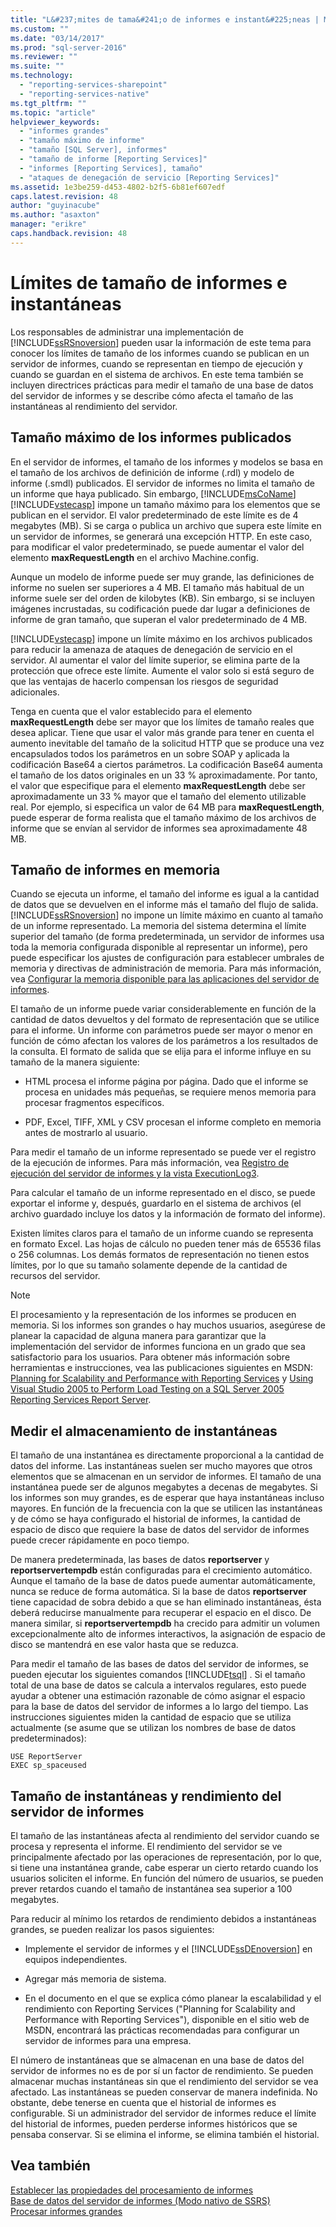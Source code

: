 ```yaml
---
title: "L&#237;mites de tama&#241;o de informes e instant&#225;neas | Microsoft Docs"
ms.custom: ""
ms.date: "03/14/2017"
ms.prod: "sql-server-2016"
ms.reviewer: ""
ms.suite: ""
ms.technology: 
  - "reporting-services-sharepoint"
  - "reporting-services-native"
ms.tgt_pltfrm: ""
ms.topic: "article"
helpviewer_keywords: 
  - "informes grandes"
  - "tamaño máximo de informe"
  - "tamaño [SQL Server], informes"
  - "tamaño de informe [Reporting Services]"
  - "informes [Reporting Services], tamaño"
  - "ataques de denegación de servicio [Reporting Services]"
ms.assetid: 1e3be259-d453-4802-b2f5-6b81ef607edf
caps.latest.revision: 48
author: "guyinacube"
ms.author: "asaxton"
manager: "erikre"
caps.handback.revision: 48
---
```

# L&#237;mites de tama&#241;o de informes e instant&#225;neas
  Los responsables de administrar una implementación de [!INCLUDE[ssRSnoversion](../../includes/ssrsnoversion-md.md)] pueden usar la información de este tema para conocer los límites de tamaño de los informes cuando se publican en un servidor de informes, cuando se representan en tiempo de ejecución y cuando se guardan en el sistema de archivos. En este tema también se incluyen directrices prácticas para medir el tamaño de una base de datos del servidor de informes y se describe cómo afecta el tamaño de las instantáneas al rendimiento del servidor.  
  
## Tamaño máximo de los informes publicados  
 En el servidor de informes, el tamaño de los informes y modelos se basa en el tamaño de los archivos de definición de informe (.rdl) y modelo de informe (.smdl) publicados. El servidor de informes no limita el tamaño de un informe que haya publicado. Sin embargo, [!INCLUDE[msCoName](../../includes/msconame-md.md)] [!INCLUDE[vstecasp](../../includes/vstecasp-md.md)] impone un tamaño máximo para los elementos que se publican en el servidor. El valor predeterminado de este límite es de 4 megabytes (MB). Si se carga o publica un archivo que supera este límite en un servidor de informes, se generará una excepción HTTP. En este caso, para modificar el valor predeterminado, se puede aumentar el valor del elemento **maxRequestLength** en el archivo Machine.config.  
  
 Aunque un modelo de informe puede ser muy grande, las definiciones de informe no suelen ser superiores a 4 MB. El tamaño más habitual de un informe suele ser del orden de kilobytes (KB). Sin embargo, si se incluyen imágenes incrustadas, su codificación puede dar lugar a definiciones de informe de gran tamaño, que superan el valor predeterminado de 4 MB.  
  
 [!INCLUDE[vstecasp](../../includes/vstecasp-md.md)] impone un límite máximo en los archivos publicados para reducir la amenaza de ataques de denegación de servicio en el servidor. Al aumentar el valor del límite superior, se elimina parte de la protección que ofrece este límite. Aumente el valor solo si está seguro de que las ventajas de hacerlo compensan los riesgos de seguridad adicionales.  
  
 Tenga en cuenta que el valor establecido para el elemento **maxRequestLength** debe ser mayor que los límites de tamaño reales que desea aplicar. Tiene que usar el valor más grande para tener en cuenta el aumento inevitable del tamaño de la solicitud HTTP que se produce una vez encapsulados todos los parámetros en un sobre SOAP y aplicada la codificación Base64 a ciertos parámetros. La codificación Base64 aumenta el tamaño de los datos originales en un 33 % aproximadamente. Por tanto, el valor que especifique para el elemento **maxRequestLength** debe ser aproximadamente un 33 % mayor que el tamaño del elemento utilizable real. Por ejemplo, si especifica un valor de 64 MB para **maxRequestLength**, puede esperar de forma realista que el tamaño máximo de los archivos de informe que se envían al servidor de informes sea aproximadamente 48 MB.  
  
## Tamaño de informes en memoria  
 Cuando se ejecuta un informe, el tamaño del informe es igual a la cantidad de datos que se devuelven en el informe más el tamaño del flujo de salida. [!INCLUDE[ssRSnoversion](../../includes/ssrsnoversion-md.md)] no impone un límite máximo en cuanto al tamaño de un informe representado. La memoria del sistema determina el límite superior del tamaño (de forma predeterminada, un servidor de informes usa toda la memoria configurada disponible al representar un informe), pero puede especificar los ajustes de configuración para establecer umbrales de memoria y directivas de administración de memoria. Para más información, vea [Configurar la memoria disponible para las aplicaciones del servidor de informes](../../reporting-services/report-server/configure-available-memory-for-report-server-applications.md).  
  
 El tamaño de un informe puede variar considerablemente en función de la cantidad de datos devueltos y del formato de representación que se utilice para el informe. Un informe con parámetros puede ser mayor o menor en función de cómo afectan los valores de los parámetros a los resultados de la consulta. El formato de salida que se elija para el informe influye en su tamaño de la manera siguiente:  
  
-   HTML procesa el informe página por página. Dado que el informe se procesa en unidades más pequeñas, se requiere menos memoria para procesar fragmentos específicos.  
  
-   PDF, Excel, TIFF, XML y CSV procesan el informe completo en memoria antes de mostrarlo al usuario.  
  
 Para medir el tamaño de un informe representado se puede ver el registro de la ejecución de informes. Para más información, vea [Registro de ejecución del servidor de informes y la vista ExecutionLog3](../../reporting-services/report-server/report-server-executionlog-and-the-executionlog3-view.md).  
  
 Para calcular el tamaño de un informe representado en el disco, se puede exportar el informe y, después, guardarlo en el sistema de archivos (el archivo guardado incluye los datos y la información de formato del informe).  
  
 Existen límites claros para el tamaño de un informe cuando se representa en formato Excel. Las hojas de cálculo no pueden tener más de 65536 filas o 256 columnas. Los demás formatos de representación no tienen estos límites, por lo que su tamaño solamente depende de la cantidad de recursos del servidor.  
  
> [!NOTE]  
>  El procesamiento y la representación de los informes se producen en memoria. Si los informes son grandes o hay muchos usuarios, asegúrese de planear la capacidad de alguna manera para garantizar que la implementación del servidor de informes funciona en un grado que sea satisfactorio para los usuarios. Para obtener más información sobre herramientas e instrucciones, vea las publicaciones siguientes en MSDN: [Planning for Scalability and Performance with Reporting Services](http://go.microsoft.com/fwlink/?LinkID=70650) y [Using Visual Studio 2005 to Perform Load Testing on a SQL Server 2005 Reporting Services Report Server](http://go.microsoft.com/fwlink/?LinkID=77519).  
  
## Medir el almacenamiento de instantáneas  
 El tamaño de una instantánea es directamente proporcional a la cantidad de datos del informe. Las instantáneas suelen ser mucho mayores que otros elementos que se almacenan en un servidor de informes. El tamaño de una instantánea puede ser de algunos megabytes a decenas de megabytes. Si los informes son muy grandes, es de esperar que haya instantáneas incluso mayores. En función de la frecuencia con la que se utilicen las instantáneas y de cómo se haya configurado el historial de informes, la cantidad de espacio de disco que requiere la base de datos del servidor de informes puede crecer rápidamente en poco tiempo.  
  
 De manera predeterminada, las bases de datos **reportserver** y **reportservertempdb** están configuradas para el crecimiento automático. Aunque el tamaño de la base de datos puede aumentar automáticamente, nunca se reduce de forma automática. Si la base de datos **reportserver** tiene capacidad de sobra debido a que se han eliminado instantáneas, ésta deberá reducirse manualmente para recuperar el espacio en el disco. De manera similar, si **reportservertempdb** ha crecido para admitir un volumen excepcionalmente alto de informes interactivos, la asignación de espacio de disco se mantendrá en ese valor hasta que se reduzca.  
  
 Para medir el tamaño de las bases de datos del servidor de informes, se pueden ejecutar los siguientes comandos [!INCLUDE[tsql](../../includes/tsql-md.md)] . Si el tamaño total de una base de datos se calcula a intervalos regulares, esto puede ayudar a obtener una estimación razonable de cómo asignar el espacio para la base de datos del servidor de informes a lo largo del tiempo. Las instrucciones siguientes miden la cantidad de espacio que se utiliza actualmente (se asume que se utilizan los nombres de base de datos predeterminados):  
  
```  
USE ReportServer  
EXEC sp_spaceused  
```  
  
## Tamaño de instantáneas y rendimiento del servidor de informes  
 El tamaño de las instantáneas afecta al rendimiento del servidor cuando se procesa y representa el informe. El rendimiento del servidor se ve principalmente afectado por las operaciones de representación, por lo que, si tiene una instantánea grande, cabe esperar un cierto retardo cuando los usuarios soliciten el informe. En función del número de usuarios, se pueden prever retardos cuando el tamaño de instantánea sea superior a 100 megabytes.  
  
 Para reducir al mínimo los retardos de rendimiento debidos a instantáneas grandes, se pueden realizar los pasos siguientes:  
  
-   Implemente el servidor de informes y el [!INCLUDE[ssDEnoversion](../../includes/ssdenoversion-md.md)] en equipos independientes.  
  
-   Agregar más memoria de sistema.  
  
-   En el documento en el que se explica cómo planear la escalabilidad y el rendimiento con Reporting Services ("Planning for Scalability and Performance with Reporting Services"), disponible en el sitio web de MSDN, encontrará las prácticas recomendadas para configurar un servidor de informes para una empresa.  
  
 El número de instantáneas que se almacenan en una base de datos del servidor de informes no es de por sí un factor de rendimiento. Se pueden almacenar muchas instantáneas sin que el rendimiento del servidor se vea afectado. Las instantáneas se pueden conservar de manera indefinida. No obstante, debe tenerse en cuenta que el historial de informes es configurable. Si un administrador del servidor de informes reduce el límite del historial de informes, pueden perderse informes históricos que se pensaba conservar. Si se elimina el informe, se elimina también el historial.  
  
## Vea también  
 [Establecer las propiedades del procesamiento de informes](../../reporting-services/report-server/set-report-processing-properties.md)   
 [Base de datos del servidor de informes &#40;Modo nativo de SSRS&#41;](../../reporting-services/report-server/report-server-database-ssrs-native-mode.md)   
 [Procesar informes grandes](../../reporting-services/report-server/process-large-reports.md)  
  
  